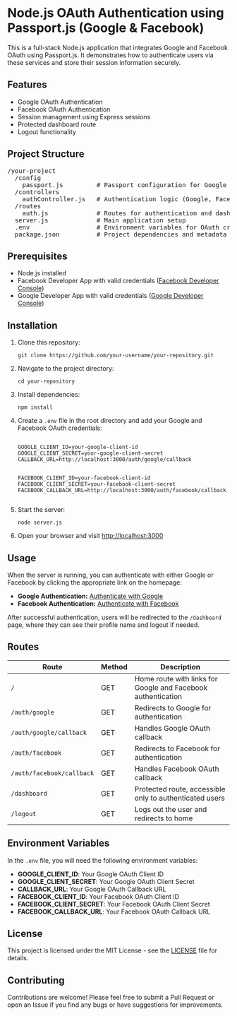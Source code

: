 <h1>Node.js OAuth Authentication using Passport.js (Google & Facebook)</h1>

<p>This is a full-stack Node.js application that integrates Google and Facebook OAuth using Passport.js. It demonstrates how to authenticate users via these services and store their session information securely.</p>

<h2>Features</h2>
<ul>
  <li>Google OAuth Authentication</li>
  <li>Facebook OAuth Authentication</li>
  <li>Session management using Express sessions</li>
  <li>Protected dashboard route</li>
  <li>Logout functionality</li>
</ul>

<h2>Project Structure</h2>
<pre>
/your-project
  /config
    passport.js         # Passport configuration for Google and Facebook strategies
  /controllers
    authController.js   # Authentication logic (Google, Facebook)
  /routes
    auth.js             # Routes for authentication and dashboard
  server.js             # Main application setup
  .env                  # Environment variables for OAuth credentials
  package.json          # Project dependencies and metadata
</pre>

<h2>Prerequisites</h2>
<ul>
  <li>Node.js installed</li>
  <li>Facebook Developer App with valid credentials (<a href="https://developers.facebook.com/">Facebook Developer Console</a>)</li>
  <li>Google Developer App with valid credentials (<a href="https://console.cloud.google.com/">Google Developer Console</a>)</li>
</ul>

<h2>Installation</h2>
<ol>
  <li>Clone this repository:</li>
  <pre><code>git clone https://github.com/your-username/your-repository.git</code></pre>

  <li>Navigate to the project directory:</li>
  <pre><code>cd your-repository</code></pre>

  <li>Install dependencies:</li>
  <pre><code>npm install</code></pre>

  <li>Create a <code>.env</code> file in the root directory and add your Google and Facebook OAuth credentials:</li>
  <pre><code>
GOOGLE_CLIENT_ID=your-google-client-id
GOOGLE_CLIENT_SECRET=your-google-client-secret
CALLBACK_URL=http://localhost:3000/auth/google/callback

FACEBOOK_CLIENT_ID=your-facebook-client-id
FACEBOOK_CLIENT_SECRET=your-facebook-client-secret
FACEBOOK_CALLBACK_URL=http://localhost:3000/auth/facebook/callback
  </code></pre>

  <li>Start the server:</li>
  <pre><code>node server.js</code></pre>

  <li>Open your browser and visit <a href="http://localhost:3000">http://localhost:3000</a></li>
</ol>

<h2>Usage</h2>
<p>When the server is running, you can authenticate with either Google or Facebook by clicking the appropriate link on the homepage:</p>

<ul>
  <li><strong>Google Authentication:</strong> <a href="/auth/google">Authenticate with Google</a></li>
  <li><strong>Facebook Authentication:</strong> <a href="/auth/facebook">Authenticate with Facebook</a></li>
</ul>

<p>After successful authentication, users will be redirected to the <code>/dashboard</code> page, where they can see their profile name and logout if needed.</p>

<h2>Routes</h2>
<table>
  <thead>
    <tr>
      <th>Route</th>
      <th>Method</th>
      <th>Description</th>
    </tr>
  </thead>
  <tbody>
    <tr>
      <td><code>/</code></td>
      <td>GET</td>
      <td>Home route with links for Google and Facebook authentication</td>
    </tr>
    <tr>
      <td><code>/auth/google</code></td>
      <td>GET</td>
      <td>Redirects to Google for authentication</td>
    </tr>
    <tr>
      <td><code>/auth/google/callback</code></td>
      <td>GET</td>
      <td>Handles Google OAuth callback</td>
    </tr>
    <tr>
      <td><code>/auth/facebook</code></td>
      <td>GET</td>
      <td>Redirects to Facebook for authentication</td>
    </tr>
    <tr>
      <td><code>/auth/facebook/callback</code></td>
      <td>GET</td>
      <td>Handles Facebook OAuth callback</td>
    </tr>
    <tr>
      <td><code>/dashboard</code></td>
      <td>GET</td>
      <td>Protected route, accessible only to authenticated users</td>
    </tr>
    <tr>
      <td><code>/logout</code></td>
      <td>GET</td>
      <td>Logs out the user and redirects to home</td>
    </tr>
  </tbody>
</table>

<h2>Environment Variables</h2>
<p>In the <code>.env</code> file, you will need the following environment variables:</p>
<ul>
  <li><strong>GOOGLE_CLIENT_ID</strong>: Your Google OAuth Client ID</li>
  <li><strong>GOOGLE_CLIENT_SECRET</strong>: Your Google OAuth Client Secret</li>
  <li><strong>CALLBACK_URL</strong>: Your Google OAuth Callback URL</li>
  <li><strong>FACEBOOK_CLIENT_ID</strong>: Your Facebook OAuth Client ID</li>
  <li><strong>FACEBOOK_CLIENT_SECRET</strong>: Your Facebook OAuth Client Secret</li>
  <li><strong>FACEBOOK_CALLBACK_URL</strong>: Your Facebook OAuth Callback URL</li>
</ul>

<h2>License</h2>
<p>This project is licensed under the MIT License - see the <a href="LICENSE">LICENSE</a> file for details.</p>

<h2>Contributing</h2>
<p>Contributions are welcome! Please feel free to submit a Pull Request or open an Issue if you find any bugs or have suggestions for improvements.</p>
